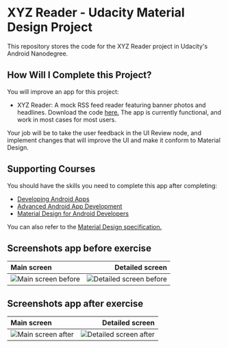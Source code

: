 # XYZ Reader - Udacity Material Design Project

This repository stores the code for the XYZ Reader project in Udacity's Android Nanodegree.

## How Will I Complete this Project?

You will improve an app for this project:

 - XYZ Reader: A mock RSS feed reader featuring banner photos and headlines. Download the code [here.](https://github.com/udacity/xyz-reader-starter-code)
The app is currently functional, and work in most cases for most users.

Your job will be to take the user feedback in the UI Review node, and implement changes that will improve the UI and make it conform to Material Design.

## Supporting Courses

You should have the skills you need to complete this app after completing:

- [Developing Android Apps](https://classroom.udacity.com/courses/ud853)
- [Advanced Android App Development](https://classroom.udacity.com/courses/ud855)
- [Material Design for Android Developers](https://classroom.udacity.com/courses/ud862)

You can also refer to the [Material Design specification.](http://www.google.com/design/spec/material-design/introduction.html)


## Screenshots app before exercise

| Main screen      |     Detailed screen    |   
| :---------------------- | ------------------------: | 
| ![Main screen before](./<screenshots>/screeshots/before_1.png?raw=true)      |  ![Detailed screen before](./<screenshots>/screeshots/before_2.png?raw=true)      | 

## Screenshots app after exercise

| Main screen      |     Detailed screen    |   
| :---------------------- | ------------------------: | 
| ![Main screen after](./<screenshots>/screeshots/after_1.png?raw=true)      |  ![Detailed screen after](./<screenshots>/screeshots/after_2.png?raw=true)      | 

